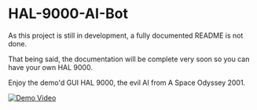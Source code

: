 # HAL-9000-AI-Bot

As this project is still in development, a fully documented README is not done.

That being said, the documentation will be complete very soon so you can have your own HAL 9000.

Enjoy the demo'd GUI HAL 9000, the evil AI from A Space Odyssey 2001.

[![Demo Video](https://img.youtube.com/vi/PkM0fvH8Xlw/0.jpg)](https://www.youtube.com/watch?v=PkM0fvH8Xlw)
